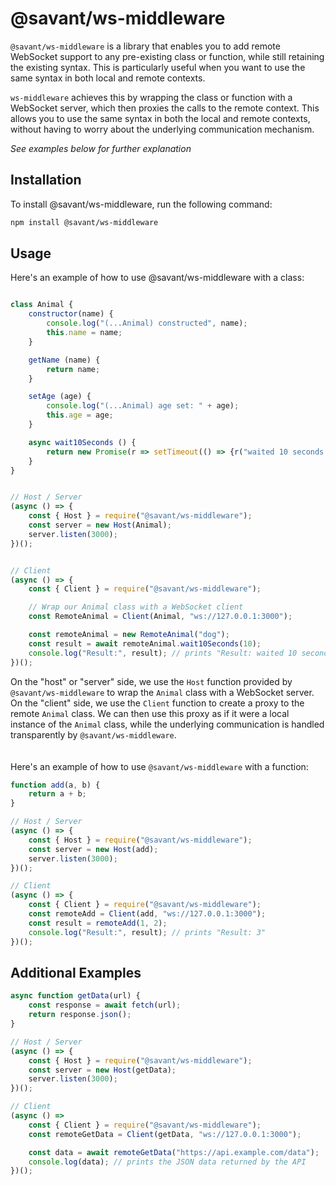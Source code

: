 # @savant/ws-middleware
`@savant/ws-middleware` is a library that enables you to add remote WebSocket support to any pre-existing class or function, while still retaining the existing syntax. This is particularly useful when you want to use the same syntax in both local and remote contexts.

`ws-middleware` achieves this by wrapping the class or function with a WebSocket server, which then proxies the calls to the remote context. This allows you to use the same syntax in both the local and remote contexts, without having to worry about the underlying communication mechanism.



*See examples below for further explanation*

## Installation
To install @savant/ws-middleware, run the following command:
```bash
npm install @savant/ws-middleware
```

## Usage
Here's an example of how to use @savant/ws-middleware with a class:
```javascript

class Animal {
    constructor(name) {
        console.log("(...Animal) constructed", name);
        this.name = name;
    }

    getName (name) {
        return name;
    }

    setAge (age) {
        console.log("(...Animal) age set: " + age);
        this.age = age;
    }

    async wait10Seconds () {
        return new Promise(r => setTimeout(() => {r("waited 10 seconds!")}, 10000));
    }
}


// Host / Server
(async () => {
    const { Host } = require("@savant/ws-middleware");
    const server = new Host(Animal);
    server.listen(3000);
})();


// Client
(async () => {
    const { Client } = require("@savant/ws-middleware");

    // Wrap our Animal class with a WebSocket client
    const RemoteAnimal = Client(Animal, "ws://127.0.0.1:3000");

    const remoteAnimal = new RemoteAnimal("dog");
    const result = await remoteAnimal.wait10Seconds(10);
    console.log("Result:", result); // prints "Result: waited 10 seconds!"
})();

```
On the "host" or "server" side, we use the `Host` function provided by `@savant/ws-middleware` to wrap the `Animal` class with a WebSocket server. On the "client" side, we use the `Client` function to create a proxy to the remote `Animal` class. We can then use this proxy as if it were a local instance of the `Animal` class, while the underlying communication is handled transparently by `@savant/ws-middleware`.
<br><br><br>
Here's an example of how to use `@savant/ws-middleware` with a function:
```javascript
function add(a, b) {
    return a + b;
}

// Host / Server
(async () => {
    const { Host } = require("@savant/ws-middleware");
    const server = new Host(add);
    server.listen(3000);
})();

// Client
(async () => {
    const { Client } = require("@savant/ws-middleware");
    const remoteAdd = Client(add, "ws://127.0.0.1:3000");
    const result = remoteAdd(1, 2);
    console.log("Result:", result); // prints "Result: 3"
})();
```

## Additional Examples

```javascript
async function getData(url) {
    const response = await fetch(url);
    return response.json();
}

// Host / Server
(async () => {
    const { Host } = require("@savant/ws-middleware");
    const server = new Host(getData);
    server.listen(3000);
})();

// Client
(async () =>
    const { Client } = require("@savant/ws-middleware");
    const remoteGetData = Client(getData, "ws://127.0.0.1:3000");

    const data = await remoteGetData("https://api.example.com/data");
    console.log(data); // prints the JSON data returned by the API
})();
```